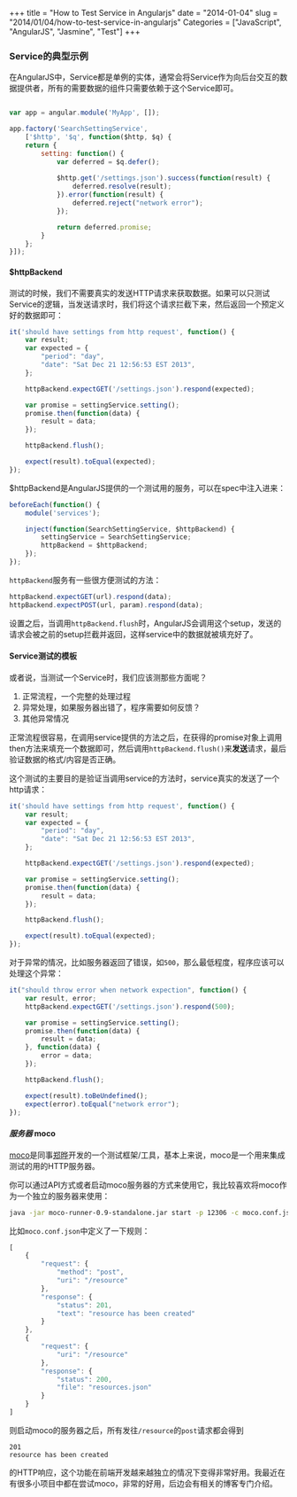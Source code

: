 +++
title = "How to Test Service in Angularjs"
date = "2014-01-04"
slug = "2014/01/04/how-to-test-service-in-angularjs"
Categories = ["JavaScript", "AngularJS", "Jasmine", "Test"]
+++

### Service的典型示例
在AngularJS中，Service都是单例的实体，通常会将Service作为向后台交互的数据提供者，所有的需要数据的组件只需要依赖于这个Service即可。

```js

var app = angular.module('MyApp', []);

app.factory('SearchSettingService', 
    ['$http', '$q', function($http, $q) {
    return {
        setting: function() {
            var deferred = $q.defer();
            
            $http.get('/settings.json').success(function(result) {
                deferred.resolve(result);
            }).error(function(result) {
                deferred.reject("network error");
            });

            return deferred.promise;
        }
    };
}]);

```

#### $httpBackend

测试的时候，我们不需要真实的发送HTTP请求来获取数据。如果可以只测试Service的逻辑，当发送请求时，我们将这个请求拦截下来，然后返回一个预定义好的数据即可：

```js
it('should have settings from http request', function() {
    var result;
    var expected = {
        "period": "day",
        "date": "Sat Dec 21 12:56:53 EST 2013",
    };

    httpBackend.expectGET('/settings.json').respond(expected);

    var promise = settingService.setting();
    promise.then(function(data) {
        result = data;
    });

    httpBackend.flush();

    expect(result).toEqual(expected);
});
```

$httpBackend是AngularJS提供的一个测试用的服务，可以在spec中注入进来：

```js
beforeEach(function() {
    module('services');

    inject(function(SearchSettingService, $httpBackend) {
        settingService = SearchSettingService;
        httpBackend = $httpBackend;
    });
});
```

`httpBackend`服务有一些很方便测试的方法：

```js
httpBackend.expectGET(url).respond(data);
httpBackend.expectPOST(url, param).respond(data);
```

设置之后，当调用`httpBackend.flush`时，AngularJS会调用这个setup，发送的请求会被之前的setup拦截并返回，这样service中的数据就被填充好了。

#### Service测试的模板

或者说，当测试一个Service时，我们应该测那些方面呢？

1.	正常流程，一个完整的处理过程
2.	异常处理，如果服务器出错了，程序需要如何反馈？
3.	其他异常情况

正常流程很容易，在调用service提供的方法之后，在获得的promise对象上调用then方法来填充一个数据即可，然后调用`httpBackend.flush()`来**发送**请求，最后验证数据的格式/内容是否正确。

这个测试的主要目的是验证当调用service的方法时，service真实的发送了一个http请求：

```js
it('should have settings from http request', function() {
    var result;
    var expected = {
        "period": "day",
        "date": "Sat Dec 21 12:56:53 EST 2013",
    };

    httpBackend.expectGET('/settings.json').respond(expected);

    var promise = settingService.setting();
    promise.then(function(data) {
        result = data;
    });

    httpBackend.flush();

    expect(result).toEqual(expected);
});
```

对于异常的情况，比如服务器返回了错误，如`500`，那么最低程度，程序应该可以处理这个异常：

```js
it("should throw error when network expection", function() {
    var result, error;
    httpBackend.expectGET('/settings.json').respond(500);

    var promise = settingService.setting();
    promise.then(function(data) {
        result = data;
    }, function(data) {
        error = data;
    });

    httpBackend.flush();

    expect(result).toBeUndefined();
    expect(error).toEqual("network error");
});
```

#### *服务器* moco

[moco](https://github.com/dreamhead/moco)是同事[郑晔](http://dreamhead.blogbus.com/)开发的一个测试框架/工具，基本上来说，moco是一个用来集成测试的用的HTTP服务器。

你可以通过API方式或者启动moco服务器的方式来使用它，我比较喜欢将moco作为一个独立的服务器来使用：

```sh
java -jar moco-runner-0.9-standalone.jar start -p 12306 -c moco.conf.json
```

比如`moco.conf.json`中定义了一下规则：

```js
[
    {
        "request": {
            "method": "post",
            "uri": "/resource"
        },
        "response": {
            "status": 201,
            "text": "resource has been created"
        }
    },
    {
        "request": {
            "uri": "/resource"
        },
        "response": {
            "status": 200,
            "file": "resources.json"
        }
    }
]
```

则启动moco的服务器之后，所有发往`/resource`的`post`请求都会得到

```
201
resource has been created
```

的HTTP响应，这个功能在前端开发越来越独立的情况下变得非常好用。我最近在有很多小项目中都在尝试moco，非常的好用，后边会有相关的博客专门介绍。

